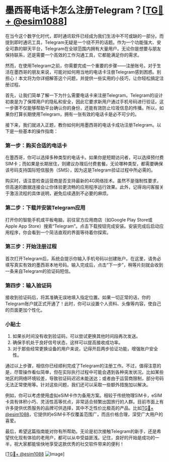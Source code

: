 # 墨西哥电话卡怎么注册Telegram？[[TG💪+ @esim1088](https://t.me/s/esim1088)]

在当今这个数字化时代，即时通讯软件已经成为我们生活中不可或缺的一部分。而提到即时通讯工具，Telegram无疑是一个绕不开的话题。作为一个功能强大、安全可靠的聊天平台，Telegram在全球范围内拥有大量用户。无论你是想要与朋友保持联系，还是需要一个高效的工作沟通工具，它都能满足你的需求。

然而，在使用Telegram之前，你需要完成一个重要的步骤——注册账号。对于生活在墨西哥的朋友来说，可能对如何用当地的电话卡注册Telegram感到困惑。别担心！本文将为你详细解答这个问题，并提供一些实用的小技巧，让你轻松搞定注册过程。

首先，让我们简单了解一下为什么需要电话卡来注册Telegram。Telegram的设计初衷是为了保障用户的隐私和安全，因此它要求新用户通过手机号码进行验证。这一步骤不仅能够帮助平台确认你的身份，还能有效防止垃圾信息的传播。所以，如果你打算长期使用Telegram，拥有一张有效的电话卡是必不可少的。

接下来，我们就进入正题，教你如何利用墨西哥的电话卡成功注册Telegram。以下是一些基本的操作指南：

### 第一步：购买合适的电话卡

在墨西哥，你可以选择多种类型的电话卡。如果你是短期访问者，可以选择预付费SIM卡；而如果是长期居住，则建议办理后付费套餐。无论哪种类型，都需要确保该号码支持国际短信服务（SMS），因为这是Telegram验证过程中所必需的。

购买时，请注意检查运营商是否支持最新的4G网络技术。虽然不是强制性要求，但高速的数据连接会让你体验更流畅的应用程序运行效果。此外，记得询问客服关于激活流程的具体说明，避免后续遇到不必要的麻烦。

### 第二步：下载并安装Telegram应用

打开你的智能手机或平板电脑，前往官方应用商店（如Google Play Store或Apple App Store）搜索“Telegram”。点击下载按钮完成安装。安装完成后启动应用程序，你会看到一个简洁直观的界面等待着你探索。

### 第三步：开始注册过程

首次打开Telegram后，系统会提示你输入手机号码以创建账户。在这里，请务必填写真实有效的墨西哥本地号码。输入完成后，点击“下一步”，稍等片刻就会收到一条来自Telegram的验证码短信。

### 第四步：输入验证码

接收到验证码后，将其准确无误地填入指定位置。如果一切正常的话，你的Telegram账户就正式开通了！此时，你可以设置个人资料、头像等内容，使自己的页面更加个性化。

### 小贴士

1. 如果长时间没有收到验证码，可以尝试更换其他时间段再次发送。
2. 确保手机处于良好信号状态，这样可以提高接收成功率。
3. 对于那些经常更换设备的用户来说，记得开启两步验证功能，增强账户安全性。

通过以上步骤，相信你已经顺利完成了Telegram的注册工作。不过，值得注意的是，尽管操作看似简单，但在实际执行过程中可能会遇到各种突发状况。比如某些地区的网络环境较差，导致验证码迟迟未能送达；或者由于运营商限制，部分号码无法正常使用等。针对这些问题，我们还可以采取一些额外措施加以解决。

例如，你可以考虑使用虚拟eSIM卡作为备用方案。相较于传统物理SIM卡，eSIM卡具有体积小巧、灵活性高等优点，非常适合频繁出国旅行的人群。目前市面上有许多提供优质服务的品牌可供选择，其中不乏性价比极高的产品。比如[TG💪+ @esim1088](https://t.me/s/esim1088)，它提供的eSIM卡不仅覆盖范围广，而且价格合理，深受广大用户的喜爱。

最后，希望这篇指南能对你有所帮助。无论是初次接触Telegram的新手，还是希望优化现有体验的老用户，都可以从中受益匪浅。记住，良好的开始是成功的一半，祝大家都能愉快地享受这款优秀的社交软件带来的便利！

[[TG💪+ @esim1088](https://t.me/s/esim1088) ![Image](https://i.postimg.cc/4NQfJmqS/Snipaste-2025-05-13-00-14-12.png)]
